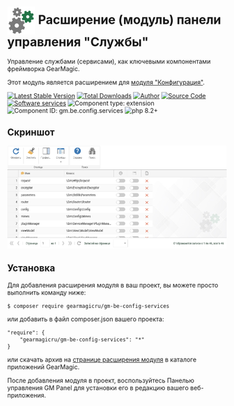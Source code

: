 # <img src="https://raw.githubusercontent.com/gearmagicru/gm-be-config-services/refs/heads/master/assets/images/icon.svg" width="64px" height="64px" align="absmiddle"> Расширение (модуль) панели управления "Службы"

Управление службами (сервисами), как ключевыми компонентами фреймворка GearMagic.

Этот модуль является расширением для [модуля "Конфигурация"](https://github.com/gearmagicru/gm-be-config).

[![Latest Stable Version](https://img.shields.io/packagist/v/gearmagicru/gm-be-config-services.svg)](https://packagist.org/packages/gearmagicru/gm-be-config-services)
[![Total Downloads](https://img.shields.io/packagist/dt/gearmagicru/gm-be-config-services.svg)](https://packagist.org/packages/gearmagicru/gm-be-config-services)
[![Author](https://img.shields.io/badge/author-anton.tivonenko@gservices.com-blue.svg)](servicesto:anton.tivonenko@gservices)
[![Source Code](https://img.shields.io/badge/source-gearmagicru/gm--be--config--services-blue.svg)](https://github.com/gearmagicru/gm-be-config-services)
[![Software services](https://img.shields.io/badge/services-MIT-brightgreen.svg)](https://github.com/gearmagicru/gm-be-config-services/blob/master/services)
![Component type: extension](https://img.shields.io/badge/component%20type-extension-green.svg)
![Component ID: gm.be.config.services](https://img.shields.io/badge/component%20id-gm.be.config.services-green.svg)
![php 8.2+](https://img.shields.io/badge/php-min%208.2-red.svg)

## Скриншот
<img src="https://github.com/gearmagicru/gm-be-config-services/blob/master/assets/help/grid.png?raw=true">

## Установка

Для добавления расширения модуля в ваш проект, вы можете просто выполнить команду ниже:

```
$ composer require gearmagicru/gm-be-config-services
```

или добавить в файл composer.json вашего проекта:
```
"require": {
    "gearmagicru/gm-be-config-services": "*"
}
```
или скачать архив на [странице расширения модуля](https://apps.gearmagic.ru/component/gm-be-config-services) в каталоге приложений GearMagic.

После добавления модуля в проект, воспользуйтесь Панелью управления GM Panel для установки его в редакцию вашего веб-приложения.
